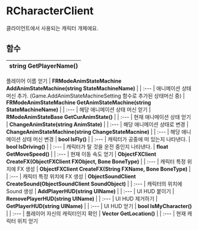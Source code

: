 # **RCharacterClient**

클라이언트에서 사용되는 캐릭터 개체에요. 
## **함수**

| **string GetPlayerName()** |
| :--- |
플레이어 이름 얻기 
| **FRModeAnimStateMachine AddAnimStateMachine(string StateMachineName)** |
| :--- |
애니메이션 상태 머신 추가. (Game.AddAnimStateMachineSetting 함수로 추가된 상태머신 중) 
| **FRModeAnimStateMachine GetAnimStateMachine(string StateMachineName)** |
| :--- |
해당 애니메이션 상태 머신 얻기 
| **RModeAnimStateBase GetCurAnimState()** |
| :--- |
현재 애니메이션 상태 얻기 
| **ChangeAnimState(string AnimState)** |
| :--- |
해당 애니메이션 상태로 변경 
| **ChangeAnimStateMachine(string ChangeStateMacnine)** |
| :--- |
해당 애니메이션 상태 머신 변경 
| **bool IsFly()** |
| :--- |
캐릭터가 공중에 떠 있는지 나타낸다. 
| **bool IsDriving()** |
| :--- |
캐릭터가 탈 것을 운전 중인지 나타낸다. 
| **float GetMoveSpeed()** |
| :--- |
현재 이동 속도 얻기 
| **ObjectFXClient CreateFX(ObjectFXClient FXObject, Bone BoneType)** |
| :--- |
캐릭터 특정 위치에 FX 생성 
| **ObjectFXClient CreateFX(String FXName, Bone BoneType)** |
| :--- |
캐릭터 특정 위치에 FX 생성 
| **ObjectSoundClient CreateSound(ObjectSoundClient SoundObject)** |
| :--- |
캐릭터의 위치에 Sound 생성 
| **AddPlayerHUD(string UIName)** |
| :--- |
UI HUD 붙이기 
| **RemovePlayerHUD(string UIName)** |
| :--- |
UI HUD 제거하기 
| **GetPlayerHUD(string UIName)** |
| :--- |
UI HUD 얻기 
| **bool IsMyCharacter()** |
| :--- |
플레이어 자신의 캐릭터인지 확인 
| **Vector GetLocation()** |
| :--- |
현재 캐릭터 위치 얻기 
